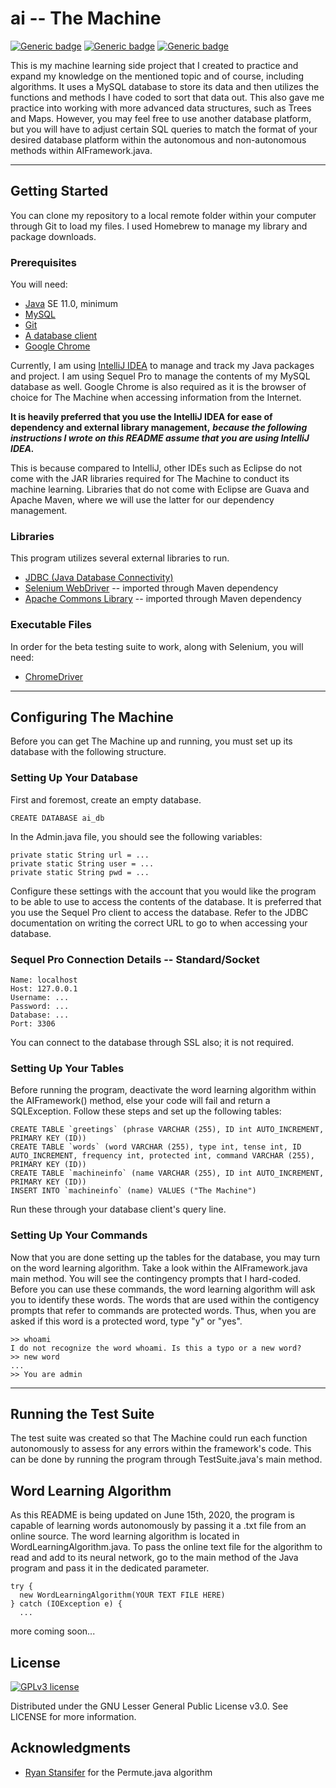# ai -- The Machine

[![Generic badge](https://img.shields.io/badge/java-11.0+-blue.svg)](https://shields.io/)
[![Generic badge](https://img.shields.io/badge/mysql-8.0+-red.svg)](https://shields.io/)
[![Generic badge](https://img.shields.io/badge/selenium-3.141.59-green.svg)](https://shields.io/)


This is my machine learning side project that I created to practice and expand my knowledge on the mentioned topic and of course, including algorithms. 
It uses a MySQL database to store its data and then utilizes the functions and methods I have coded to sort that data out. 
This also gave me practice into working with more advanced data structures, such as Trees and Maps. However, you may feel free to use another database platform, but you will have to adjust certain SQL queries to match the format of your desired database platform within the autonomous and non-autonomous methods within AIFramework.java.

---

## Getting Started

You can clone my repository to a local remote folder within your computer through Git to load my files. I used Homebrew to manage my library and package downloads.

### Prerequisites

You will need:
* [Java](https://www.oracle.com/java/technologies/javase-downloads.html) SE 11.0, minimum
* [MySQL](https://www.mysql.com/downloads/)
* [Git](https://git-scm.com/downloads)
* [A database client](https://www.sequelpro.com/)
* [Google Chrome](https://www.google.com/chrome/)

Currently, I am using [IntelliJ IDEA](https://www.jetbrains.com/idea/) to manage and track my Java packages and project. I am using Sequel Pro to manage the contents of my MySQL database as well. Google Chrome is also required as it is the browser of choice for The Machine when accessing information from the Internet.

**It is heavily preferred that you use the IntelliJ IDEA for ease of dependency and external library management,** 
***because the following instructions I wrote on this README assume that you are using IntelliJ IDEA.***

This is because compared to IntelliJ, other IDEs such as Eclipse do not come with the JAR libraries required for The Machine to conduct its machine learning. Libraries that do not come with Eclipse are Guava and Apache Maven, where we will use the latter for our dependency management.

### Libraries

This program utilizes several external libraries to run.
* [JDBC (Java Database Connectivity)](https://dev.mysql.com/downloads/connector/j/)
* [Selenium WebDriver](https://www.selenium.dev/projects/) -- imported through Maven dependency
* [Apache Commons Library](https://mvnrepository.com/artifact/org.apache.commons/commons-collections4) -- imported through Maven dependency

### Executable Files

In order for the beta testing suite to work, along with Selenium, you will need:
* [ChromeDriver](https://chromedriver.chromium.org/downloads)

---

## Configuring The Machine

Before you can get The Machine up and running, you must set up its database with the following structure.

### Setting Up Your Database

First and foremost, create an empty database.

```
CREATE DATABASE ai_db
```

In the Admin.java file, you should see the following variables:

```
private static String url = ...
private static String user = ...
private static String pwd = ...
```

Configure these settings with the account that you would like the program to be able to use to access the contents of the database. It is preferred that you use the Sequel Pro client to access the database. Refer to the JDBC documentation on writing the correct URL to go to when accessing your database.

### Sequel Pro Connection Details -- Standard/Socket
```
Name: localhost
Host: 127.0.0.1
Username: ...
Password: ...
Database: ...
Port: 3306
```
You can connect to the database through SSL also; it is not required.

### Setting Up Your Tables

Before running the program, deactivate the word learning algorithm within the AIFramework() method, else your code will fail and return a SQLException. Follow these steps and set up the following tables:

``` 
CREATE TABLE `greetings` (phrase VARCHAR (255), ID int AUTO_INCREMENT, PRIMARY KEY (ID))
CREATE TABLE `words` (word VARCHAR (255), type int, tense int, ID AUTO_INCREMENT, frequency int, protected int, command VARCHAR (255), PRIMARY KEY (ID))
CREATE TABLE `machineinfo` (name VARCHAR (255), ID int AUTO_INCREMENT, PRIMARY KEY (ID))
INSERT INTO `machineinfo` (name) VALUES ("The Machine")
```

Run these through your database client's query line.

### Setting Up Your Commands

Now that you are done setting up the tables for the database, you may turn on the word learning algorithm.
Take a look within the AIFramework.java main method. You will see the contingency prompts that I hard-coded.
Before you can use these commands, the word learning algorithm will ask you to identify these words. The words
that are used within the contigency prompts that refer to commands are protected words. Thus,
when you are asked if this word is a protected word, type "y" or "yes".

```
>> whoami
I do not recognize the word whoami. Is this a typo or a new word?
>> new word
...
>> You are admin
```

---

## Running the Test Suite

The test suite was created so that The Machine could run each function autonomously to assess for any errors within
the framework's code. This can be done by running the program through TestSuite.java's main method.

## Word Learning Algorithm

As this README is being updated on June 15th, 2020, the program is capable of learning words autonomously by passing it a .txt file from an online source. The word learning algorithm is located in WordLearningAlgorithm.java. To pass the online text file for the algorithm to read and add to its neural network, go to the main method of the Java program and pass it in the dedicated parameter.

```
try {
  new WordLearningAlgorithm(YOUR TEXT FILE HERE)
} catch (IOException e) {
  ...
 ```
 
 more coming soon...

## License

[![GPLv3 license](https://img.shields.io/badge/License-GPLv3-blue.svg)](https://github.com/n1413704/ai/blob/master/LICENSE)

Distributed under the GNU Lesser General Public License v3.0. See LICENSE for more information.

## Acknowledgments

* [Ryan Stansifer](http://cs.fit.edu/~ryan/) for the Permute.java algorithm

